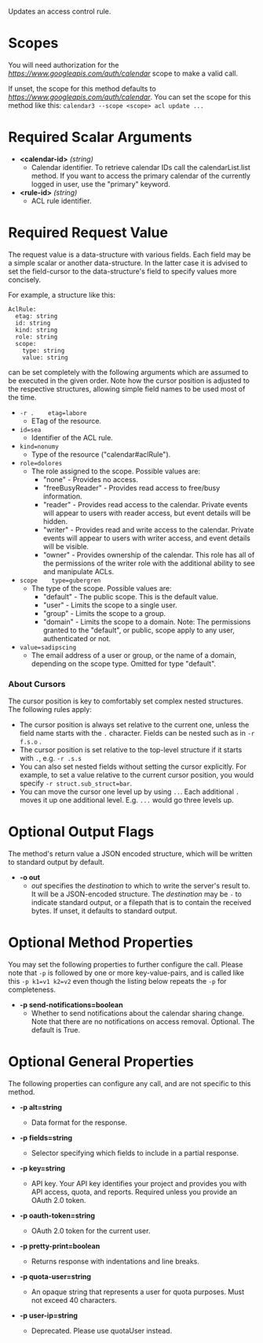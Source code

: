 Updates an access control rule.
# Scopes

You will need authorization for the *https://www.googleapis.com/auth/calendar* scope to make a valid call.

If unset, the scope for this method defaults to *https://www.googleapis.com/auth/calendar*.
You can set the scope for this method like this: `calendar3 --scope <scope> acl update ...`
# Required Scalar Arguments
* **&lt;calendar-id&gt;** *(string)*
    - Calendar identifier. To retrieve calendar IDs call the calendarList.list method. If you want to access the primary calendar of the currently logged in user, use the &#34;primary&#34; keyword.
* **&lt;rule-id&gt;** *(string)*
    - ACL rule identifier.
# Required Request Value

The request value is a data-structure with various fields. Each field may be a simple scalar or another data-structure.
In the latter case it is advised to set the field-cursor to the data-structure's field to specify values more concisely.

For example, a structure like this:
```
AclRule:
  etag: string
  id: string
  kind: string
  role: string
  scope:
    type: string
    value: string

```

can be set completely with the following arguments which are assumed to be executed in the given order. Note how the cursor position is adjusted to the respective structures, allowing simple field names to be used most of the time.

* `-r .    etag=labore`
    - ETag of the resource.
* `id=sea`
    - Identifier of the ACL rule.
* `kind=nonumy`
    - Type of the resource (&#34;calendar#aclRule&#34;).
* `role=dolores`
    - The role assigned to the scope. Possible values are:  
        - &#34;none&#34; - Provides no access. 
        - &#34;freeBusyReader&#34; - Provides read access to free/busy information. 
        - &#34;reader&#34; - Provides read access to the calendar. Private events will appear to users with reader access, but event details will be hidden. 
        - &#34;writer&#34; - Provides read and write access to the calendar. Private events will appear to users with writer access, and event details will be visible. 
        - &#34;owner&#34; - Provides ownership of the calendar. This role has all of the permissions of the writer role with the additional ability to see and manipulate ACLs.
* `scope    type=gubergren`
    - The type of the scope. Possible values are:  
        - &#34;default&#34; - The public scope. This is the default value. 
        - &#34;user&#34; - Limits the scope to a single user. 
        - &#34;group&#34; - Limits the scope to a group. 
        - &#34;domain&#34; - Limits the scope to a domain.  Note: The permissions granted to the &#34;default&#34;, or public, scope apply to any user, authenticated or not.
* `value=sadipscing`
    - The email address of a user or group, or the name of a domain, depending on the scope type. Omitted for type &#34;default&#34;.



### About Cursors

The cursor position is key to comfortably set complex nested structures. The following rules apply:

* The cursor position is always set relative to the current one, unless the field name starts with the `.` character. Fields can be nested such as in `-r f.s.o` .
* The cursor position is set relative to the top-level structure if it starts with `.`, e.g. `-r .s.s`
* You can also set nested fields without setting the cursor explicitly. For example, to set a value relative to the current cursor position, you would specify `-r struct.sub_struct=bar`.
* You can move the cursor one level up by using `..`. Each additional `.` moves it up one additional level. E.g. `...` would go three levels up.


# Optional Output Flags

The method's return value a JSON encoded structure, which will be written to standard output by default.

* **-o out**
    - *out* specifies the *destination* to which to write the server's result to.
      It will be a JSON-encoded structure.
      The *destination* may be `-` to indicate standard output, or a filepath that is to contain the received bytes.
      If unset, it defaults to standard output.
# Optional Method Properties

You may set the following properties to further configure the call. Please note that `-p` is followed by one 
or more key-value-pairs, and is called like this `-p k1=v1 k2=v2` even though the listing below repeats the
`-p` for completeness.

* **-p send-notifications=boolean**
    - Whether to send notifications about the calendar sharing change. Note that there are no notifications on access removal. Optional. The default is True.

# Optional General Properties

The following properties can configure any call, and are not specific to this method.

* **-p alt=string**
    - Data format for the response.

* **-p fields=string**
    - Selector specifying which fields to include in a partial response.

* **-p key=string**
    - API key. Your API key identifies your project and provides you with API access, quota, and reports. Required unless you provide an OAuth 2.0 token.

* **-p oauth-token=string**
    - OAuth 2.0 token for the current user.

* **-p pretty-print=boolean**
    - Returns response with indentations and line breaks.

* **-p quota-user=string**
    - An opaque string that represents a user for quota purposes. Must not exceed 40 characters.

* **-p user-ip=string**
    - Deprecated. Please use quotaUser instead.
